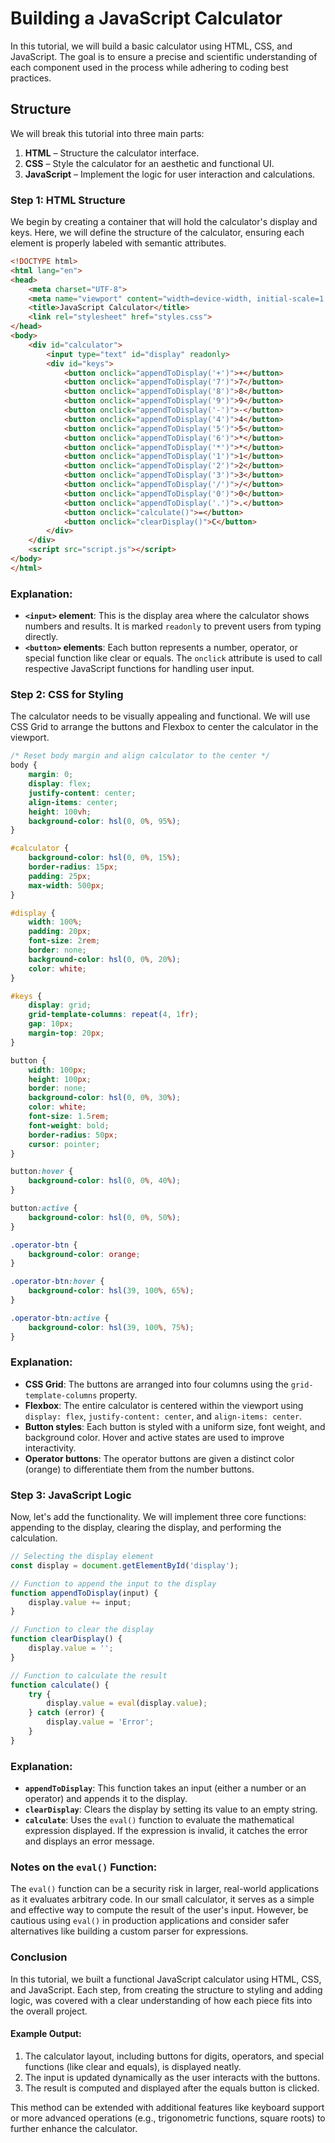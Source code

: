 # Building a JavaScript Calculator

In this tutorial, we will build a basic calculator using HTML, CSS, and JavaScript. The goal is to ensure a precise and scientific understanding of each component used in the process while adhering to coding best practices.

## Structure

We will break this tutorial into three main parts:
1. **HTML** – Structure the calculator interface.
2. **CSS** – Style the calculator for an aesthetic and functional UI.
3. **JavaScript** – Implement the logic for user interaction and calculations.

### Step 1: HTML Structure

We begin by creating a container that will hold the calculator's display and keys. Here, we will define the structure of the calculator, ensuring each element is properly labeled with semantic attributes.

```html
<!DOCTYPE html>
<html lang="en">
<head>
    <meta charset="UTF-8">
    <meta name="viewport" content="width=device-width, initial-scale=1.0">
    <title>JavaScript Calculator</title>
    <link rel="stylesheet" href="styles.css">
</head>
<body>
    <div id="calculator">
        <input type="text" id="display" readonly>
        <div id="keys">
            <button onclick="appendToDisplay('+')">+</button>
            <button onclick="appendToDisplay('7')">7</button>
            <button onclick="appendToDisplay('8')">8</button>
            <button onclick="appendToDisplay('9')">9</button>
            <button onclick="appendToDisplay('-')">-</button>
            <button onclick="appendToDisplay('4')">4</button>
            <button onclick="appendToDisplay('5')">5</button>
            <button onclick="appendToDisplay('6')">*</button>
            <button onclick="appendToDisplay('*')">*</button>
            <button onclick="appendToDisplay('1')">1</button>
            <button onclick="appendToDisplay('2')">2</button>
            <button onclick="appendToDisplay('3')">3</button>
            <button onclick="appendToDisplay('/')">/</button>
            <button onclick="appendToDisplay('0')">0</button>
            <button onclick="appendToDisplay('.')">.</button>
            <button onclick="calculate()">=</button>
            <button onclick="clearDisplay()">C</button>
        </div>
    </div>
    <script src="script.js"></script>
</body>
</html>
```

### Explanation:

- **`<input>` element**: This is the display area where the calculator shows numbers and results. It is marked `readonly` to prevent users from typing directly.
- **`<button>` elements**: Each button represents a number, operator, or special function like clear or equals. The `onclick` attribute is used to call respective JavaScript functions for handling user input.

### Step 2: CSS for Styling

The calculator needs to be visually appealing and functional. We will use CSS Grid to arrange the buttons and Flexbox to center the calculator in the viewport.

```css
/* Reset body margin and align calculator to the center */
body {
    margin: 0;
    display: flex;
    justify-content: center;
    align-items: center;
    height: 100vh;
    background-color: hsl(0, 0%, 95%);
}

#calculator {
    background-color: hsl(0, 0%, 15%);
    border-radius: 15px;
    padding: 25px;
    max-width: 500px;
}

#display {
    width: 100%;
    padding: 20px;
    font-size: 2rem;
    border: none;
    background-color: hsl(0, 0%, 20%);
    color: white;
}

#keys {
    display: grid;
    grid-template-columns: repeat(4, 1fr);
    gap: 10px;
    margin-top: 20px;
}

button {
    width: 100px;
    height: 100px;
    border: none;
    background-color: hsl(0, 0%, 30%);
    color: white;
    font-size: 1.5rem;
    font-weight: bold;
    border-radius: 50px;
    cursor: pointer;
}

button:hover {
    background-color: hsl(0, 0%, 40%);
}

button:active {
    background-color: hsl(0, 0%, 50%);
}

.operator-btn {
    background-color: orange;
}

.operator-btn:hover {
    background-color: hsl(39, 100%, 65%);
}

.operator-btn:active {
    background-color: hsl(39, 100%, 75%);
}
```

### Explanation:

- **CSS Grid**: The buttons are arranged into four columns using the `grid-template-columns` property.
- **Flexbox**: The entire calculator is centered within the viewport using `display: flex`, `justify-content: center`, and `align-items: center`.
- **Button styles**: Each button is styled with a uniform size, font weight, and background color. Hover and active states are used to improve interactivity.
- **Operator buttons**: The operator buttons are given a distinct color (orange) to differentiate them from the number buttons.

### Step 3: JavaScript Logic

Now, let's add the functionality. We will implement three core functions: appending to the display, clearing the display, and performing the calculation.

```javascript
// Selecting the display element
const display = document.getElementById('display');

// Function to append the input to the display
function appendToDisplay(input) {
    display.value += input;
}

// Function to clear the display
function clearDisplay() {
    display.value = '';
}

// Function to calculate the result
function calculate() {
    try {
        display.value = eval(display.value);
    } catch (error) {
        display.value = 'Error';
    }
}
```

### Explanation:

- **`appendToDisplay`**: This function takes an input (either a number or an operator) and appends it to the display.
- **`clearDisplay`**: Clears the display by setting its value to an empty string.
- **`calculate`**: Uses the `eval()` function to evaluate the mathematical expression displayed. If the expression is invalid, it catches the error and displays an error message.

### Notes on the `eval()` Function:

The `eval()` function can be a security risk in larger, real-world applications as it evaluates arbitrary code. In our small calculator, it serves as a simple and effective way to compute the result of the user's input. However, be cautious using `eval()` in production applications and consider safer alternatives like building a custom parser for expressions.

### Conclusion

In this tutorial, we built a functional JavaScript calculator using HTML, CSS, and JavaScript. Each step, from creating the structure to styling and adding logic, was covered with a clear understanding of how each piece fits into the overall project.

#### Example Output:

1. The calculator layout, including buttons for digits, operators, and special functions (like clear and equals), is displayed neatly.
2. The input is updated dynamically as the user interacts with the buttons.
3. The result is computed and displayed after the equals button is clicked.

This method can be extended with additional features like keyboard support or more advanced operations (e.g., trigonometric functions, square roots) to further enhance the calculator.